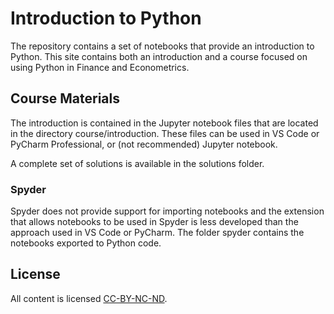 # Introduction to Python

The repository contains a set of notebooks that provide an introduction to Python.
This site contains both an introduction and a course focused on using Python
in Finance and Econometrics.

## Course Materials

The introduction is contained in the Jupyter notebook files that are located
in the directory course/introduction. These files can be used in VS Code or
PyCharm Professional, or (not recommended) Jupyter notebook.  

A complete set of solutions is available in the solutions folder. 

### Spyder
 
Spyder does not provide support for importing notebooks and the extension
that allows notebooks to be used in Spyder is less developed than the 
approach used in VS Code or PyCharm.  The folder spyder contains the notebooks
exported to Python code.

 
## License
All content is licensed
[CC-BY-NC-ND](https://creativecommons.org/licenses/by-nc-nd/4.0/).
